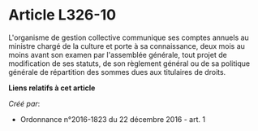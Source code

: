 # Article L326-10

L'organisme de gestion collective communique ses comptes annuels au ministre chargé de la culture et porte à sa connaissance,
deux mois au moins avant son examen par l'assemblée générale, tout projet de modification de ses statuts, de son règlement
général ou de sa politique générale de répartition des sommes dues aux titulaires de droits.

**Liens relatifs à cet article**

_Créé par_:

  - Ordonnance n°2016-1823 du 22 décembre 2016 - art. 1
